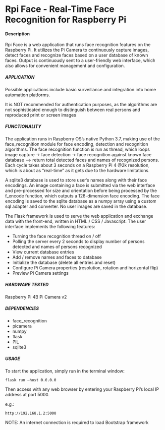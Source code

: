 # Rpi Face - Real-Time Face Recognition for Raspberry Pi

#### Description

Rpi Face is a web application that runs face recognition features on the Raspberry Pi. It utilizes the Pi Camera to continuously capture images, detect faces and recognize faces based on a user database of known faces. Output is continuously sent to a user-friendly web interface, which also allows for convenient management and configuration.


##### APPLICATION

Possible applications include basic surveillance and integration into home automation platforms.

It is NOT recommended for authentication purposes, as the algorithms are not sophisticated enough to distinguish between real persons and reproduced print or screen images


##### FUNCTIONALITY

The application runs in Raspberry OS’s native Python 3.7, making use of the face_recognition module for face encoding, detection and recognition algorithms.
The face recognition function is run as thread, which loops image capture -> face detection -> face recognition against known face database —> return total detected faces and names of recognized persons. Each cycle takes about 3 seconds on a Raspberry Pi 4 @2k resolution, which is about as “real-time” as it gets due to the hardware limitations.

A sqlite3 database is used to store user’s names along with their face encodings. An image containing a face is submitted via the web interface and pre-processed for size and orientation before being processed by the f_encode function, which outputs a 128-dimension face encoding. The face encoding is saved to the sqlite database as a numpy array using a custom sql adapter and converter. No user images are saved in the database.

The Flask framework is used to serve the web application and exchange data with the front-end, written in HTML / CSS / Javascript. The user interface implements the following features:

- Turning the face recognition thread on / off
- Polling the server every 2 seconds to display number of persons detected and names of persons recognized
- View current database entries
- Add / remove names and faces to database
- Initialize the database (delete all entries and reset)
- Configure Pi Camera properties (resolution, rotation and horizontal flip)
- Preview Pi Camera settings


##### HARDWARE TESTED

Raspberry Pi 4B
Pi Camera v2


##### DEPENDENCIES

- face_recognition
- picamera
- numpy
- flask
- PIL
- sqlite3


##### USAGE

To start the application, simply run in the terminal window:

`flask run —host 0.0.0.0`

Then access with any web browser by entering your Raspberry Pi’s local IP address at port 5000.

e.g.:

`http://192.168.1.2:5000`

NOTE: An internet connection is required to load Bootstrap framework
